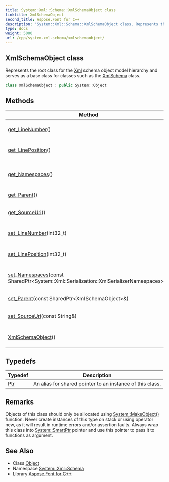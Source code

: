 ```yaml
---
title: System::Xml::Schema::XmlSchemaObject class
linktitle: XmlSchemaObject
second_title: Aspose.Font for C++
description: 'System::Xml::Schema::XmlSchemaObject class. Represents the root class for the Xml schema object model hierarchy and serves as a base class for classes such as the XmlSchema class in C++.'
type: docs
weight: 5000
url: /cpp/system.xml.schema/xmlschemaobject/
---
```

## XmlSchemaObject class


Represents the root class for the [Xml](../../system.xml/) schema object model hierarchy and serves as a base class for classes such as the [XmlSchema](../xmlschema/) class.

```cpp
class XmlSchemaObject : public System::Object
```

## Methods

| Method | Description |
| --- | --- |
| [get_LineNumber](./get_linenumber/)() | Returns the line number in the file to which the **schema** element refers. |
| [get_LinePosition](./get_lineposition/)() | Returns the line position in the file to which the **schema** element refers. |
| [get_Namespaces](./get_namespaces/)() | Returns the XmlSerializerNamespaces to use with this schema object. |
| [get_Parent](./get_parent/)() | Returns the parent of this [XmlSchemaObject](./). |
| [get_SourceUri](./get_sourceuri/)() | Returns the source location for the file that loaded the schema. |
| [set_LineNumber](./set_linenumber/)(int32_t) | Sets the line number in the file to which the **schema** element refers. |
| [set_LinePosition](./set_lineposition/)(int32_t) | Sets the line position in the file to which the **schema** element refers. |
| [set_Namespaces](./set_namespaces/)(const SharedPtr\<System::Xml::Serialization::XmlSerializerNamespaces\>\&) | Sets the XmlSerializerNamespaces to use with this schema object. |
| [set_Parent](./set_parent/)(const SharedPtr\<XmlSchemaObject\>\&) | Sets the parent of this [XmlSchemaObject](./). |
| [set_SourceUri](./set_sourceuri/)(const String\&) | Sets the source location for the file that loaded the schema. |
| [XmlSchemaObject](./xmlschemaobject/)() | Initializes a new instance of the [XmlSchemaObject](./) class. |
## Typedefs

| Typedef | Description |
| --- | --- |
| [Ptr](./ptr/) | An alias for shared pointer to an instance of this class. |
## Remarks



Objects of this class should only be allocated using [System::MakeObject()](../../system/makeobject/) function. Never create instances of this type on stack or using operator new, as it will result in runtime errors and/or assertion faults. Always wrap this class into [System::SmartPtr](../../system/smartptr/) pointer and use this pointer to pass it to functions as argument. 

## See Also

* Class [Object](../../system/object/)
* Namespace [System::Xml::Schema](../)
* Library [Aspose.Font for C++](../../)
